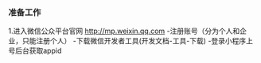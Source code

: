 ### 准备工作
1.进入微信公众平台官网
  http://mp.weixin.qq.com
  -注册账号（分为个人和企业，只能注册个人）
  -下载微信开发者工具(开发文档-工具-下载)
  -登录小程序上号后台获取appid

